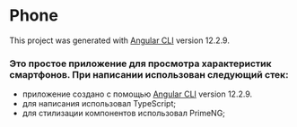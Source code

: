 # Phone

This project was generated with [Angular CLI](https://github.com/angular/angular-cli) version 12.2.9.

###  Это простое приложение для просмотра характеристик смартфонов. При написании использован следующий стек:   
- приложение создано с помощью [Angular CLI](https://github.com/angular/angular-cli) version 12.2.9.
- для написания использовал TypeScript;
- для стилизации компонентов использовал PrimeNG;
